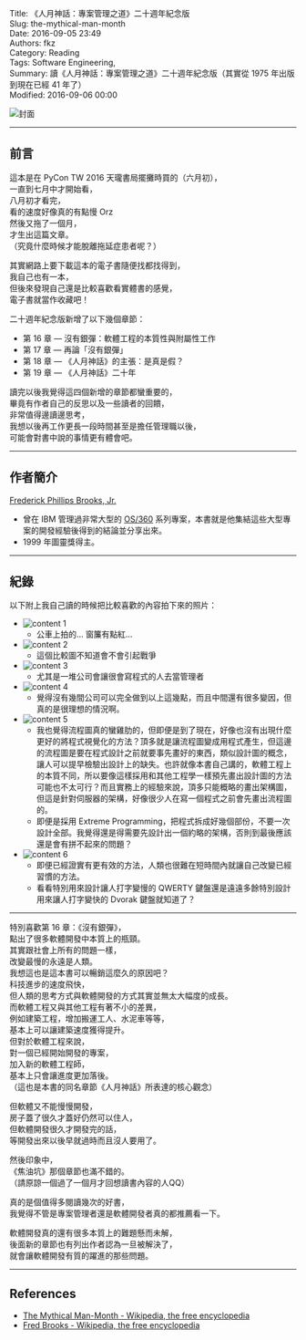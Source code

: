 Title: 《人月神話：專案管理之道》二十週年紀念版  
Slug: the-mythical-man-month  
Date: 2016-09-05 23:49  
Authors: fkz  
Category: Reading  
Tags: Software Engineering,  
Summary: 讀《人月神話：專案管理之道》二十週年紀念版（其實從 1975 年出版到現在已經 41 年了）  
Modified: 2016-09-06 00:00  
  
  
![封面](/files/the-mythical-man-month/cover.jpg)  
  
---  
  
## 前言  
  
這本是在 PyCon TW 2016 天瓏書局擺攤時買的（六月初），  
一直到七月中才開始看，  
八月初才看完，  
看的速度好像真的有點慢 Orz  
然後又拖了一個月，  
才生出這篇文章。  
（究竟什麼時候才能脫離拖延症患者呢？）  
  
其實網路上要下載這本的電子書隨便找都找得到，  
我自己也有一本，  
但後來發現自己還是比較喜歡看實體書的感覺，  
電子書就當作收藏吧！  
  
二十週年紀念版新增了以下幾個章節：  
  
+ 第 16 章 — 沒有銀彈：軟體工程的本質性與附屬性工作  
+ 第 17 章 — 再論「沒有銀彈」  
+ 第 18 章 — 《人月神話》的主張：是真是假？  
+ 第 19 章 — 《人月神話》二十年  
  
讀完以後我覺得這四個新增的章節都蠻重要的，  
畢竟有作者自己的反思以及一些讀者的回饋，  
非常值得邊讀邊思考，  
我想以後再工作更長一段時間甚至是擔任管理職以後，  
可能會對書中說的事情更有體會吧。  
  
---  
  
## 作者簡介  
  
[Frederick Phillips Brooks, Jr.](https://en.wikipedia.org/wiki/Fred_Brooks)  
  
+ 曾在 IBM 管理過非常大型的 [OS/360](https://en.wikipedia.org/wiki/OS/360_and_successors) 系列專案，本書就是他集結這些大型專案的開發經驗後得到的結論並分享出來。  
+ 1999 年圖靈獎得主。  
  
---  
  
  
## 紀錄  
  
  
以下附上我自己讀的時候把比較喜歡的內容拍下來的照片：  
  
+ ![content 1](/files/the-mythical-man-month/1.jpg)  
    + 公車上拍的... 窗簾有點紅...  
+ ![content 2](/files/the-mythical-man-month/2.jpg)  
    + 這個比較圖不知道會不會引起戰爭  
+ ![content 3](/files/the-mythical-man-month/3.jpg)  
    + 尤其是一堆公司會讓很會寫程式的人去當管理者  
+ ![content 4](/files/the-mythical-man-month/4.jpg)  
    + 覺得沒有幾間公司可以完全做到以上這幾點，而且中間還有很多變因，但真的是很理想的情況啊。  
+ ![content 5](/files/the-mythical-man-month/5.jpg)  
    + 我也覺得流程圖真的蠻雞肋的，但即便是到了現在，好像也沒有出現什麼更好的將程式視覺化的方法？頂多就是讓流程圖變成用程式產生，但這邊的流程圖是要在程式設計之前就要事先畫好的東西，類似設計圖的概念，讓人可以提早檢驗出設計上的缺失。也許就像本書自己講的，軟體工程上的本質不同，所以要像這樣採用和其他工程學一樣預先畫出設計圖的方法可能也不太可行？而且實務上的經驗來說，頂多只能概略的畫出架構圖，但這是針對伺服器的架構，好像很少人在寫一個程式之前會先畫出流程圖的。  
    + 即便是採用 Extreme Programming，把程式拆成好幾個部份，不要一次設計全部。我覺得還是得需要先設計出一個約略的架構，否則到最後應該還是會有拼不起來的問題？  
+ ![content 6](/files/the-mythical-man-month/6.jpg)  
    + 即便已經證實有更有效的方法，人類也很難在短時間內就讓自己改變已經習慣的方法。  
    + 看看特別用來設計讓人打字變慢的 QWERTY 鍵盤還是遠遠多餘特別設計用來讓人打字變快的 Dvorak 鍵盤就知道了？  
  
---  
  
特別喜歡第 16 章：《沒有銀彈》，  
點出了很多軟體開發中本質上的瓶頸。  
其實跟社會上所有的問題一樣，  
改變最慢的永遠是人類。  
我想這也是這本書可以暢銷這麼久的原因吧？  
科技進步的速度飛快，  
但人類的思考方式與軟體開發的方式其實並無太大幅度的成長。  
而軟體工程又與其他工程有著不小的差異，  
例如建築工程，增加搬運工人、水泥車等等，  
基本上可以讓建築速度獲得提升。  
但對於軟體工程來說，  
對一個已經開始開發的專案，  
加入新的軟體工程師，  
基本上只會讓進度更加落後。  
（這也是本書的同名章節《人月神話》所表達的核心觀念）  
  
但軟體又不能慢慢開發，  
房子蓋了很久才蓋好仍然可以住人，  
但軟體開發很久才開發完的話，  
等開發出來以後早就過時而且沒人要用了。  
  
然後印象中，  
《焦油坑》那個章節也滿不錯的。  
（請原諒一個過了一個月才回想讀書內容的人QQ）  
  
真的是個值得多閱讀幾次的好書，  
我覺得不管是專案管理者還是軟體開發者真的都推薦看一下。  
  
軟體開發真的還有很多本質上的難題懸而未解，  
後面新的章節也有列出作者認為一旦被解決了，  
就會讓軟體開發有質的躍進的那些問題。  
  
---  
  
## References  
  
+ [The Mythical Man-Month - Wikipedia, the free encyclopedia](https://en.wikipedia.org/wiki/The_Mythical_Man-Month)  
+ [Fred Brooks - Wikipedia, the free encyclopedia](https://en.wikipedia.org/wiki/Fred_Brooks)  
